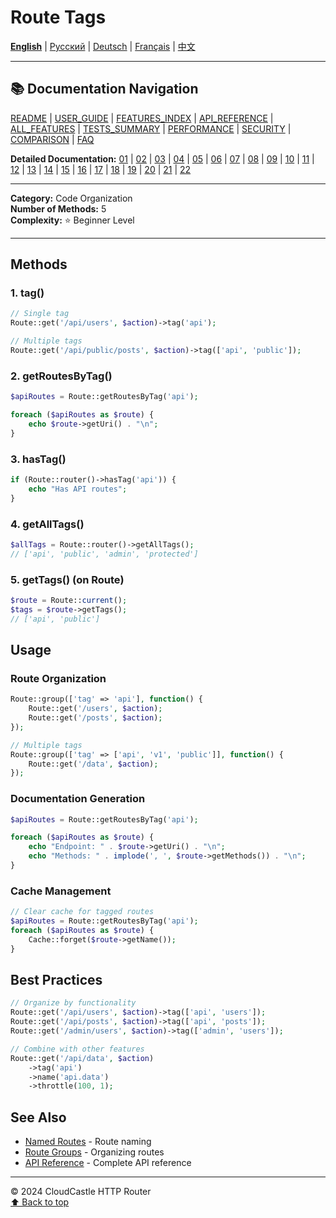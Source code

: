 # Route Tags

[**English**](08_TAGS.md) | [Русский](../../ru/features/08_TAGS.md) | [Deutsch](../../de/features/08_TAGS.md) | [Français](../../fr/features/08_TAGS.md) | [中文](../../zh/features/08_TAGS.md)

---

## 📚 Documentation Navigation

[README](../../README.md) | [USER_GUIDE](../USER_GUIDE.md) | [FEATURES_INDEX](../FEATURES_INDEX.md) | [API_REFERENCE](../API_REFERENCE.md) | [ALL_FEATURES](../ALL_FEATURES.md) | [TESTS_SUMMARY](../TESTS_SUMMARY.md) | [PERFORMANCE](../PERFORMANCE_ANALYSIS.md) | [SECURITY](../SECURITY_REPORT.md) | [COMPARISON](../COMPARISON.md) | [FAQ](../FAQ.md)

**Detailed Documentation:** [01](01_BASIC_ROUTING.md) | [02](02_ROUTE_PARAMETERS.md) | [03](03_ROUTE_GROUPS.md) | [04](04_RATE_LIMITING.md) | [05](05_IP_FILTERING.md) | [06](06_MIDDLEWARE.md) | [07](07_NAMED_ROUTES.md) | [08](08_TAGS.md) | [09](09_HELPER_FUNCTIONS.md) | [10](10_ROUTE_SHORTCUTS.md) | [11](11_ROUTE_MACROS.md) | [12](12_URL_GENERATION.md) | [13](13_EXPRESSION_LANGUAGE.md) | [14](14_CACHING.md) | [15](15_PLUGINS.md) | [16](16_LOADERS.md) | [17](17_PSR_SUPPORT.md) | [18](18_ACTION_RESOLVER.md) | [19](19_STATISTICS.md) | [20](20_SECURITY.md) | [21](21_EXCEPTIONS.md) | [22](22_CLI_TOOLS.md)

---

**Category:** Code Organization  
**Number of Methods:** 5  
**Complexity:** ⭐ Beginner Level

---

## Methods

### 1. tag()

```php
// Single tag
Route::get('/api/users', $action)->tag('api');

// Multiple tags
Route::get('/api/public/posts', $action)->tag(['api', 'public']);
```

### 2. getRoutesByTag()

```php
$apiRoutes = Route::getRoutesByTag('api');

foreach ($apiRoutes as $route) {
    echo $route->getUri() . "\n";
}
```

### 3. hasTag()

```php
if (Route::router()->hasTag('api')) {
    echo "Has API routes";
}
```

### 4. getAllTags()

```php
$allTags = Route::router()->getAllTags();
// ['api', 'public', 'admin', 'protected']
```

### 5. getTags() (on Route)

```php
$route = Route::current();
$tags = $route->getTags();
// ['api', 'public']
```

## Usage

### Route Organization

```php
Route::group(['tag' => 'api'], function() {
    Route::get('/users', $action);
    Route::get('/posts', $action);
});

// Multiple tags
Route::group(['tag' => ['api', 'v1', 'public']], function() {
    Route::get('/data', $action);
});
```

### Documentation Generation

```php
$apiRoutes = Route::getRoutesByTag('api');

foreach ($apiRoutes as $route) {
    echo "Endpoint: " . $route->getUri() . "\n";
    echo "Methods: " . implode(', ', $route->getMethods()) . "\n";
}
```

### Cache Management

```php
// Clear cache for tagged routes
$apiRoutes = Route::getRoutesByTag('api');
foreach ($apiRoutes as $route) {
    Cache::forget($route->getName());
}
```

## Best Practices

```php
// Organize by functionality
Route::get('/api/users', $action)->tag(['api', 'users']);
Route::get('/api/posts', $action)->tag(['api', 'posts']);
Route::get('/admin/users', $action)->tag(['admin', 'users']);

// Combine with other features
Route::get('/api/data', $action)
    ->tag('api')
    ->name('api.data')
    ->throttle(100, 1);
```

## See Also

- [Named Routes](07_NAMED_ROUTES.md) - Route naming
- [Route Groups](03_ROUTE_GROUPS.md) - Organizing routes
- [API Reference](../API_REFERENCE.md) - Complete API reference

---

© 2024 CloudCastle HTTP Router  
[⬆ Back to top](#route-tags)